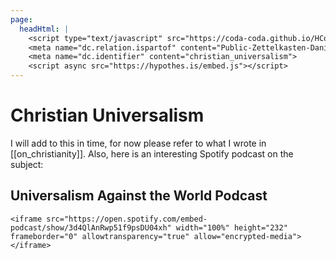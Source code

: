 ```yaml
---
page:
  headHtml: |
    <script type="text/javascript" src="https://coda-coda.github.io/HConfig/1.js"></script>
    <meta name="dc.relation.ispartof" content="Public-Zettelkasten-Daniel-Britten-(ORCID-0000-0002-7860-3595)">
    <meta name="dc.identifier" content="christian_universalism">
    <script async src="https://hypothes.is/embed.js"></script>
---
```

# Christian Universalism

I will add to this in time, for now please refer to what I wrote in [[on_christianity]]. Also, here is an interesting Spotify podcast on the subject:

## Universalism Against the World Podcast
```{=html}
<iframe src="https://open.spotify.com/embed-podcast/show/3d4QlAnRwp51f9psDU04xh" width="100%" height="232" frameborder="0" allowtransparency="true" allow="encrypted-media"></iframe>
```